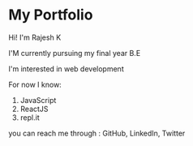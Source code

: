 # My Portfolio

Hi! I'm Rajesh K

I'M currently pursuing my final year B.E

I'm interested in web development

For now I know:

1. JavaScript
1. ReactJS
1. repl.it

you can reach me through : GitHub, LinkedIn, Twitter